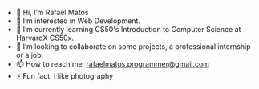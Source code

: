 - 👋 Hi, I’m Rafael Matos 
- 👀 I’m interested in Web Development. 
- 🌱 I’m currently learning CS50's Introduction to Computer Science at HarvardX CS50x.
- 💞️ I’m looking to collaborate on some projects, a professional internship or a job.
- 📫 How to reach me: rafaelmatos.programmer@gmail.com
- ⚡ Fun fact: I like photography 

<!---
rafaelmprogrammer/rafaelmprogrammer is a ✨ special ✨ repository because its `README.md` (this file) appears on your GitHub profile.
You can click the Preview link to take a look at your changes.
--->

